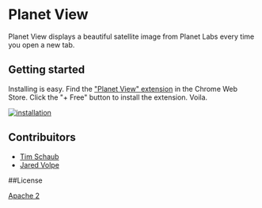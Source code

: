 # Planet View

Planet View displays a beautiful satellite image from Planet Labs every time you open a new tab.

## Getting started

Installing is easy. Find the ["Planet View" extension](https://chrome.google.com/webstore/detail/planet-view/hhhgdbldiopbpblfcohjaeinjjciplho) in the Chrome Web Store.  Click the "+ Free" button to install the extension.  Voila.

[![installation](https://cloud.githubusercontent.com/assets/41094/5060900/8fa2e39a-6d29-11e4-86ef-1f9f95ed0cd0.gif)](https://chrome.google.com/webstore/detail/planet-view/hhhgdbldiopbpblfcohjaeinjjciplho)

## Contribuitors

* [Tim Schaub](https://github.com/tschaub)
* [Jared Volpe](https://github.com/plainspace)

##License

[Apache 2](https://tldrlegal.com/license/apache-license-2.0-(apache-2.0))
